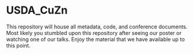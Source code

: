 # USDA_CuZn
This repository will house all metadata, code, and conference documents. Most likely you stumbled upon this repository after seeing our poster or watching one of our talks. Enjoy the material that we have available up to this point. 
